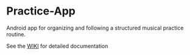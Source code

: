 # Practice-App
Android app for organizing and following a structured musical practice routine.

See the [WIKI](https://github.com/SebastianSlash/Practice-App/wiki/) for detailed documentation
